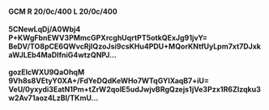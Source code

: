 #### GCM R 20/0c/400 L 20/0c/400
**5CNewLqDj/A0Wbj4**<br/>**P+KWgFbnEWV3PMmcGPXrcghUqrtPT5otkQExJg91jvY=**<br/>**BeDV/TO8pCE6QWvcRjIQzoJsi9csKHu4PDU+MQorKNtfUyLpm7xt7DJxkaWJLEb4MaDIfniG4wtzQNPJ...**<br/><br/>
**gozEIcWXU9QaOhqM**<br/>**9Vh8s8VEtyY0XA+/FdYeDQdKeWHo7WTqGYlXaqB7+iU=**<br/>**VeU/0yxydi3EatN1Pm+tZrW2qoIE5udJwjvBRgQzejs1jVe3Pzx1R6Zlzqku3w2Av71aoz4LzBI/TKmU...**